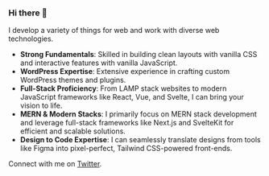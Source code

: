 ### Hi there 👋

I develop a variety of things for web and work with diverse web technologies.

- **Strong Fundamentals**: Skilled in building clean layouts with vanilla CSS and interactive features with vanilla JavaScript.
- **WordPress Expertise**: Extensive experience in crafting custom WordPress themes and plugins.
- **Full-Stack Proficiency**: From LAMP stack websites to modern JavaScript frameworks like React, Vue, and Svelte, I can bring your vision to life.
- **MERN & Modern Stacks**: I primarily focus on MERN stack development and leverage full-stack frameworks like Next.js and SvelteKit for efficient and scalable solutions.
- **Design to Code Expertise**: I can seamlessly translate designs from tools like Figma into pixel-perfect, Tailwind CSS-powered front-ends.

Connect with me on [Twitter](https://twitter.com/c99rahul).

<!--
**c99rahul/c99rahul** is a ✨ _special_ ✨ repository because its `README.md` (this file) appears on your GitHub profile.

Here are some ideas to get you started:

- 🔭 I’m currently working on ...
- 🌱 I’m currently learning ...
- 👯 I’m looking to collaborate on ...
- 🤔 I’m looking for help with ...
- 💬 Ask me about ...
- 📫 How to reach me: ...
- 😄 Pronouns: ...
- ⚡ Fun fact: ...
-->
